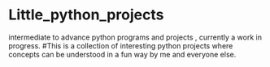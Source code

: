 # Little_python_projects
intermediate to advance python programs and projects , currently a work in progress.
#This is a collection of interesting python projects where concepts can  be understood in a fun way by me and everyone else.
